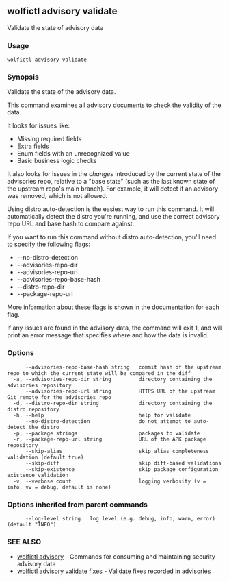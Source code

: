 ## wolfictl advisory validate

Validate the state of advisory data

### Usage

```
wolfictl advisory validate
```

### Synopsis

Validate the state of the advisory data.

This command examines all advisory documents to check the validity of the data.

It looks for issues like:

* Missing required fields
* Extra fields
* Enum fields with an unrecognized value
* Basic business logic checks

It also looks for issues in the _changes_ introduced by the current state of the
advisories repo, relative to a "base state" (such as the last known state of
the upstream repo's main branch). For example, it will detect if an advisory
was removed, which is not allowed.

Using distro auto-detection is the easiest way to run this command. It will
automatically detect the distro you're running, and use the correct advisory
repo URL and base hash to compare against.


If you want to run this command without distro auto-detection, you'll need to
specify the following flags:

* --no-distro-detection
* --advisories-repo-dir
* --advisories-repo-url
* --advisories-repo-base-hash
* --distro-repo-dir
* --package-repo-url

More information about these flags is shown in the documentation for each flag.

If any issues are found in the advisory data, the command will exit 1, and will
print an error message that specifies where and how the data is invalid.

### Options

```
      --advisories-repo-base-hash string   commit hash of the upstream repo to which the current state will be compared in the diff
  -a, --advisories-repo-dir string         directory containing the advisories repository
      --advisories-repo-url string         HTTPS URL of the upstream Git remote for the advisories repo
  -d, --distro-repo-dir string             directory containing the distro repository
  -h, --help                               help for validate
      --no-distro-detection                do not attempt to auto-detect the distro
  -p, --package strings                    packages to validate
  -r, --package-repo-url string            URL of the APK package repository
      --skip-alias                         skip alias completeness validation (default true)
      --skip-diff                          skip diff-based validations
      --skip-existence                     skip package configuration existence validation
  -v, --verbose count                      logging verbosity (v = info, vv = debug, default is none)
```

### Options inherited from parent commands

```
      --log-level string   log level (e.g. debug, info, warn, error) (default "INFO")
```

### SEE ALSO

* [wolfictl advisory](wolfictl_advisory.md)	 - Commands for consuming and maintaining security advisory data
* [wolfictl advisory validate fixes](wolfictl_advisory_validate_fixes.md)	 - Validate fixes recorded in advisories

